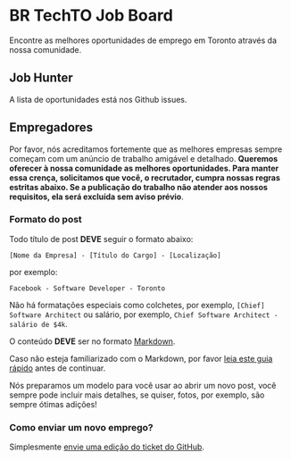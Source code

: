 # BR TechTO Job Board
Encontre as melhores oportunidades de emprego em Toronto através da nossa comunidade.

## Job Hunter
A lista de oportunidades está nos Github issues.

## Empregadores
Por favor, nós acreditamos fortemente que as melhores empresas sempre começam com um anúncio de trabalho amigável e detalhado. **Queremos oferecer à nossa comunidade as melhores oportunidades. Para manter essa crença, solicitamos que você, o recrutador, cumpra nossas regras estritas abaixo. Se a publicação do trabalho não atender aos nossos requisitos, ela será excluída sem aviso prévio**.

### Formato do post
Todo título de post **DEVE** seguir o formato abaixo:

```
[Nome da Empresa] - [Título do Cargo] - [Localização]
```

por exemplo:

```
Facebook - Software Developer - Toronto
```

Não há formatações especiais como colchetes, por exemplo, `[Chief] Software Architect` ou salário, por exemplo, `Chief Software Architect - salário de $4k`.

O conteúdo **DEVE** ser no formato [Markdown](http://commonmark.org/help/).

Caso não esteja familiarizado com o Markdown, por favor [leia este guia rápido](http://commonmark.org/help/tutorial/) antes de continuar.

Nós preparamos um modelo para você usar ao abrir um novo post, você sempre pode incluir mais detalhes, se quiser, fotos, por exemplo, são sempre ótimas adições!


### Como enviar um novo emprego?

Simplesmente [envie uma edição do ticket do GitHub](https://github.com/br-techto/jobs/issues/new).
